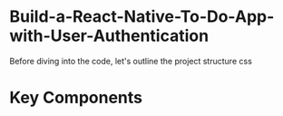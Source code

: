 # Build-a-React-Native-To-Do-App-with-User-Authentication

Before diving into the code, let's outline the project structure
css


# Key Components



